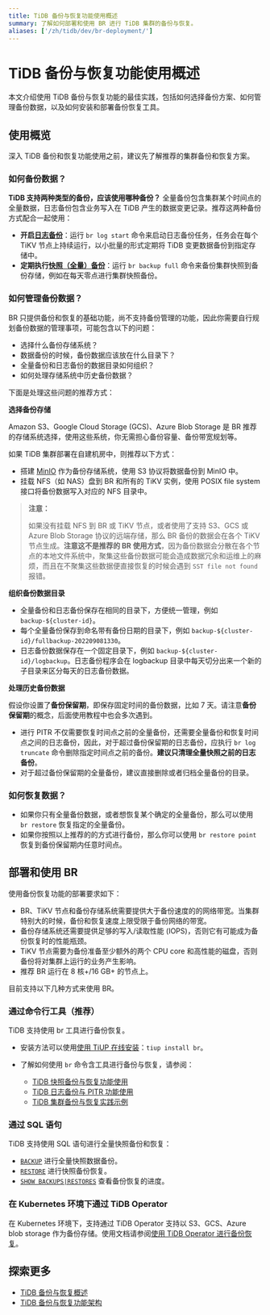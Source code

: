 ```yaml
---
title: TiDB 备份与恢复功能使用概述
summary: 了解如何部署和使用 BR 进行 TiDB 集群的备份与恢复。
aliases: ['/zh/tidb/dev/br-deployment/']
---
```


# TiDB 备份与恢复功能使用概述

本文介绍使用 TiDB 备份与恢复功能的最佳实践，包括如何选择备份方案、如何管理备份数据，以及如何安装和部署备份恢复工具。

## 使用概览

深入 TiDB 备份和恢复功能使用之前，建议先了解推荐的集群备份和恢复方案。

### 如何备份数据？

**TiDB 支持两种类型的备份，应该使用哪种备份？** 全量备份包含集群某个时间点的全量数据，日志备份包含业务写入在 TiDB 产生的数据变更记录。推荐这两种备份方式配合一起使用：

- **开启[日志备份](/br/br-pitr-guide.md#开启日志备份)**：运行 `br log start` 命令来启动日志备份任务，任务会在每个 TiKV 节点上持续运行，以小批量的形式定期将 TiDB 变更数据备份到指定存储中。
- **定期执行[快照（全量）备份](/br/br-snapshot-guide.md#对集群进行快照备份)**：运行 `br backup full` 命令来备份集群快照到备份存储，例如在每天零点进行集群快照备份。

### 如何管理备份数据？

BR 只提供备份和恢复的基础功能，尚不支持备份管理的功能，因此你需要自行规划备份数据的管理事项，可能包含以下的问题：

* 选择什么备份存储系统？
* 数据备份的时候，备份数据应该放在什么目录下？
* 全量备份和日志备份的数据目录如何组织？
* 如何处理存储系统中历史备份数据？

下面是处理这些问题的推荐方式：

**选择备份存储**

Amazon S3、Google Cloud Storage (GCS)、Azure Blob Storage 是 BR 推荐的存储系统选择，使用这些系统，你无需担心备份容量、备份带宽规划等。

如果 TiDB 集群部署在自建机房中，则推荐以下方式：

* 搭建 [MinIO](https://docs.min.io/docs/minio-quickstart-guide.html) 作为备份存储系统，使用 S3 协议将数据备份到 MinIO 中。
* 挂载 NFS（如 NAS）盘到 BR 和所有的 TiKV 实例，使用 POSIX file system 接口将备份数据写入对应的 NFS 目录中。

> **注意：**
>
> 如果没有挂载 NFS 到 BR 或 TiKV 节点，或者使用了支持 S3、GCS 或 Azure Blob Storage 协议的远端存储，那么 BR 备份的数据会在各个 TiKV 节点生成。**注意这不是推荐的 BR 使用方式**，因为备份数据会分散在各个节点的本地文件系统中，聚集这些备份数据可能会造成数据冗余和运维上的麻烦，而且在不聚集这些数据便直接恢复的时候会遇到 `SST file not found` 报错。

**组织备份数据目录**

* 全量备份和日志备份保存在相同的目录下，方便统一管理，例如 `backup-${cluster-id}`。
* 每个全量备份保存到命名带有备份日期的目录下，例如 `backup-${cluster-id}/fullbackup-202209081330`。
* 日志备份数据保存在一个固定目录下，例如 `backup-${cluster-id}/logbackup`。日志备份程序会在 logbackup 目录中每天切分出来一个新的子目录来区分每天的日志备份数据。

**处理历史备份数据**

假设你设置了**备份保留期**，即保存固定时间的备份数据，比如 7 天。请注意**备份保留期**的概念，后面使用教程中也会多次遇到。

* 进行 PITR 不仅需要恢复时间点之前的全量备份，还需要全量备份和恢复时间点之间的日志备份，因此，对于超过备份保留期的日志备份，应执行 `br log truncate` 命令删除指定时间点之前的备份。**建议只清理全量快照之前的日志备份**。
* 对于超过备份保留期的全量备份，建议直接删除或者归档全量备份的目录。

### 如何恢复数据？

- 如果你只有全量备份数据，或者想恢复某个确定的全量备份，那么可以使用 `br restore` 恢复指定的全量备份。
- 如果你按照以上推荐的的方式进行备份，那么你可以使用 `br restore point` 恢复到备份保留期内任意时间点。

## 部署和使用 BR

使用备份恢复功能的部署要求如下：

- BR、TiKV 节点和备份存储系统需要提供大于备份速度的的网络带宽。当集群特别大的时候，备份和恢复速度上限受限于备份网络的带宽。
- 备份存储系统还需要提供足够的写入/读取性能 (IOPS)，否则它有可能成为备份恢复时的性能瓶颈。
- TiKV 节点需要为备份准备至少额外的两个 CPU core 和高性能的磁盘，否则备份将对集群上运行的业务产生影响。
- 推荐 BR 运行在 8 核+/16 GB+ 的节点上。

目前支持以下几种方式来使用 BR。

### 通过命令行工具（推荐）

TiDB 支持使用 br 工具进行备份恢复。

* 安装方法可以使用[使用 TiUP 在线安装](/migration-tools.md#使用-tiup-快速安装)：`tiup install br`。
* 了解如何使用 `br` 命令含工具进行备份与恢复，请参阅：

    * [TiDB 快照备份与恢复功能使用](/br/br-snapshot-guide.md)
    * [TiDB 日志备份与 PITR 功能使用](/br/br-pitr-guide.md)
    * [TiDB 集群备份与恢复实践示例](/br/backup-and-restore-use-cases.md)

### 通过 SQL 语句

TiDB 支持使用 SQL 语句进行全量快照备份和恢复：

- [`BACKUP`](/sql-statements/sql-statement-backup.md) 进行全量快照数据备份。
- [`RESTORE`](/sql-statements/sql-statement-restore.md) 进行快照备份恢复。
- [`SHOW BACKUPS|RESTORES`](/sql-statements/sql-statement-show-backups.md) 查看备份恢复的进度。

### 在 Kubernetes 环境下通过 TiDB Operator

在 Kubernetes 环境下，支持通过 TiDB Operator 支持以 S3、GCS、Azure blob storage 作为备份存储。使用文档请参阅[使用 TiDB Operator 进行备份恢复](https://docs.pingcap.com/zh/tidb-in-kubernetes/stable/backup-restore-overview)。

## 探索更多

- [TiDB 备份与恢复概述](/br/backup-and-restore-overview.md)
- [TiDB 备份与恢复功能架构](/br/backup-and-restore-design.md)
